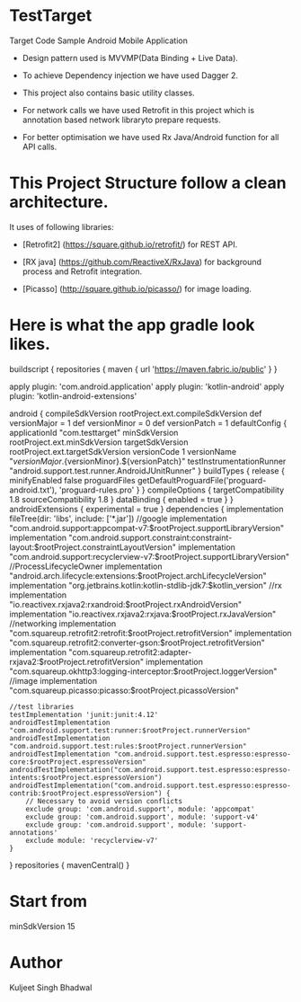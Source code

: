 # TestTarget
Target Code Sample
Android Mobile Application

* Design pattern used is MVVMP(Data Binding + Live Data). 

* To achieve Dependency injection we have used Dagger 2. 

* This project also contains basic utility classes.

* For network calls we have used Retrofit in this project which is annotation based network libraryto prepare requests. 

* For better optimisation we have used Rx Java/Android function for all API calls.

# This Project Structure follow  a clean architecture.

It uses of following libraries:

* [Retrofit2] (https://square.github.io/retrofit/) for REST API.

* [RX java] (https://github.com/ReactiveX/RxJava) for background process and Retrofit integration.

* [Picasso] (http://square.github.io/picasso/) for image loading.

# Here is what the app gradle look likes.

  buildscript {
    repositories {
        maven { url 'https://maven.fabric.io/public' }
    }

apply plugin: 'com.android.application'
apply plugin: 'kotlin-android'
apply plugin: 'kotlin-android-extensions'

android {
    compileSdkVersion rootProject.ext.compileSdkVersion
    def versionMajor = 1
    def versionMinor = 0
    def versionPatch = 1
    defaultConfig {
        applicationId "com.testtarget"
        minSdkVersion rootProject.ext.minSdkVersion
        targetSdkVersion rootProject.ext.targetSdkVersion
        versionCode 1
        versionName "${versionMajor}.${versionMinor}.${versionPatch}"
        testInstrumentationRunner "android.support.test.runner.AndroidJUnitRunner"
    }
    buildTypes {
        release {
            minifyEnabled false
            proguardFiles getDefaultProguardFile('proguard-android.txt'), 'proguard-rules.pro'
        }
    }
    compileOptions {
        targetCompatibility 1.8
        sourceCompatibility 1.8
    }
    dataBinding {
        enabled = true
    }
}
androidExtensions {
    experimental = true
}
dependencies {
    implementation fileTree(dir: 'libs', include: ['*.jar'])
    //google
    implementation "com.android.support:appcompat-v7:$rootProject.supportLibraryVersion"
    implementation "com.android.support.constraint:constraint-layout:$rootProject.constraintLayoutVersion"
    implementation "com.android.support:recyclerview-v7:$rootProject.supportLibraryVersion"
    //ProcessLifecycleOwner
    implementation "android.arch.lifecycle:extensions:$rootProject.archLifecycleVersion"
    implementation "org.jetbrains.kotlin:kotlin-stdlib-jdk7:$kotlin_version"
    //rx
    implementation "io.reactivex.rxjava2:rxandroid:$rootProject.rxAndroidVersion"
    implementation "io.reactivex.rxjava2:rxjava:$rootProject.rxJavaVersion"
    //networking
    implementation "com.squareup.retrofit2:retrofit:$rootProject.retrofitVersion"
    implementation "com.squareup.retrofit2:converter-gson:$rootProject.retrofitVersion"
    implementation "com.squareup.retrofit2:adapter-rxjava2:$rootProject.retrofitVersion"
    implementation "com.squareup.okhttp3:logging-interceptor:$rootProject.loggerVersion"
    //image
    implementation "com.squareup.picasso:picasso:$rootProject.picassoVersion"

    //test libraries
    testImplementation 'junit:junit:4.12'
    androidTestImplementation "com.android.support.test:runner:$rootProject.runnerVersion"
    androidTestImplementation "com.android.support.test:rules:$rootProject.runnerVersion"
    androidTestImplementation "com.android.support.test.espresso:espresso-core:$rootProject.espressoVersion"
    androidTestImplementation("com.android.support.test.espresso:espresso-intents:$rootProject.espressoVersion")
    androidTestImplementation("com.android.support.test.espresso:espresso-contrib:$rootProject.espressoVersion") {
        // Necessary to avoid version conflicts
        exclude group: 'com.android.support', module: 'appcompat'
        exclude group: 'com.android.support', module: 'support-v4'
        exclude group: 'com.android.support', module: 'support-annotations'
        exclude module: 'recyclerview-v7'
    }
}
repositories {
    mavenCentral()
}

# Start from

minSdkVersion 15

# Author

Kuljeet Singh Bhadwal
